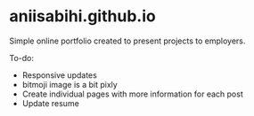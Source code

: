# aniisabihi.github.io
Simple online portfolio created to present projects to employers.

To-do:
- Responsive updates
- bitmoji image is a bit pixly 
- Create individual pages with more information for each post
- Update resume 
